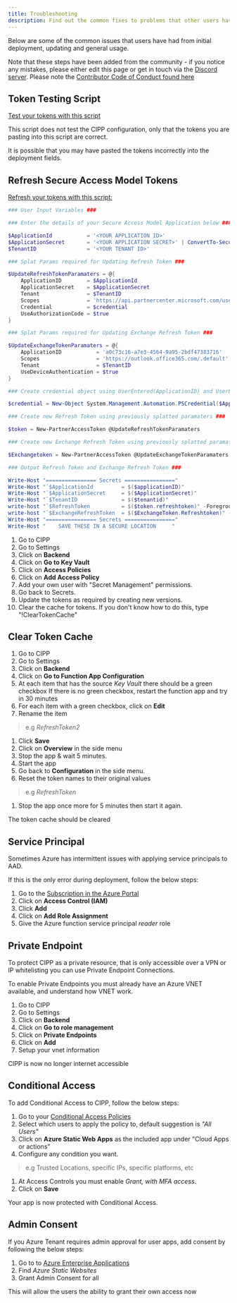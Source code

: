 ```yaml
---
title: Troubleshooting
description: Find out the common fixes to problems that other users have had before!
---
```


Below are some of the common issues that users have had from initial deployment, updating and general usage.

Note that these steps have been added from the community - if you notice any mistakes, please either edit this page or get in touch
via the [Discord server](https://discord.gg/Cyberdrain).  Please note the [Contributor Code of Conduct found here](/docs/dev/#contributor-code-of-conduct)

## Token Testing Script

[Test your tokens with this script](https://www.gavsto.com/secure-application-model-for-the-layman-and-step-by-step/)

This script does not test the CIPP configuration, only that the tokens 
you are pasting into this script are correct.  

It is possible that you may have pasted the tokens incorrectly into the 
deployment fields. 


## Refresh Secure Access Model Tokens

[Refresh your tokens with this script:](https://www.cyberdrain.com/automating-with-powershell-getting-new-secure-app-model-tokens/)

```powershell title="Update-SecureAcessModelTokens.ps1"
### User Input Variables ###

### Enter the details of your Secure Access Model Application below ###

$ApplicationId           = '<YOUR APPLICATION ID>'
$ApplicationSecret       = '<YOUR APPLICATION SECRET>' | ConvertTo-SecureString -AsPlainText -Force
$TenantID                = '<YOUR TENANT ID>'

### Splat Params required for Updating Refresh Token ###

$UpdateRefreshTokenParamaters = @{
    ApplicationID        = $ApplicationId
    ApplicationSecret    = $ApplicationSecret
    Tenant               = $TenantID
    Scopes               = 'https://api.partnercenter.microsoft.com/user_impersonation'
    Credential           = $credential
    UseAuthorizationCode = $true
}

### Splat Params required for Updating Exchange Refresh Token ###

$UpdateExchangeTokenParamaters = @{
    ApplicationID           = 'a0c73c16-a7e3-4564-9a95-2bdf47383716'
    Scopes                  = 'https://outlook.office365.com/.default'
    Tenant                  = $TenantID
    UseDeviceAuthentication = $true
}

### Create credential object using UserEntered(ApplicationID) and UserEntered(ApplicationSecret) ###

$credential = New-Object System.Management.Automation.PSCredential($ApplicationId, $ApplicationSecret)

### Create new Refresh Token using previously splatted paramaters ###

$token = New-PartnerAccessToken @UpdateRefreshTokenParamaters

### Create new Exchange Refresh Token using previously splatted paramaters ###

$Exchangetoken = New-PartnerAccessToken @UpdateExchangeTokenParamaters 

### Output Refresh Token and Exchange Refresh Token ###

Write-Host "================ Secrets ================"
Write-Host "`$ApplicationId         = $($applicationID)"
Write-Host "`$ApplicationSecret     = $($ApplicationSecret)"
Write-Host "`$TenantID              = $($tenantid)"
write-host "`$RefreshToken          = $($token.refreshtoken)" -ForegroundColor Blue
write-host "`$ExchangeRefreshToken  = $($ExchangeToken.Refreshtoken)" -ForegroundColor Green
Write-Host "================ Secrets ================"
Write-Host "    SAVE THESE IN A SECURE LOCATION     "
```



1. Go to CIPP
1. Go to Settings
1. Click on **Backend**
1. Click on **Go to Key Vault**
1. Click on **Access Policies**
1. Click on **Add Access Policy**
1. Add your own user with "Secret Management" permissions.
1. Go back to Secrets.
1. Update the tokens as required by creating new versions.
1. Clear the cache for tokens. If you don't know how to do this, type "!ClearTokenCache"

## Clear Token Cache

1. Go to CIPP
1. Go to Settings
1. Click on **Backend**
1. Click on **Go to Function App Configuration**
1. At each item that has the source *Key Vault* there should be a green checkbox
If there is no green checkbox, restart the function app and try in 30 minutes
1. For each item with a green checkbox, click on **Edit**
1. Rename the item

> e.g *RefreshToken2*

1. Click **Save**
1. Click on **Overview** in the side menu
1. Stop the app & wait 5 minutes.
1. Start the app
1. Go back to **Configuration** in the side menu.
1. Reset the token names to their original values

> e.g *RefreshToken*

1. Stop the app once more for 5 minutes then start it again. 

The token cache should be cleared

## Service Principal

Sometimes Azure has intermittent issues with applying service principals to AAD.

If this is the only error during deployment, follow the below steps:

1. Go to the [Subscription in the Azure Portal](https://portal.azure.com/#blade/Microsoft_Azure_Billing/SubscriptionsBlade)
1. Click on **Access Control (IAM)**
1. Click **Add**
1. Click on **Add Role Assignment**
1. Give the Azure function service principal *reader* role

## Private Endpoint

To protect CIPP as a private resource, that is only accessible over a VPN or IP
whitelisting you can use Private Endpoint Connections. 

To enable Private Endpoints you must already have an Azure VNET available, and understand how VNET  work. 

1. Go to CIPP
1. Go to Settings
1. Click on **Backend**
1. Click on **Go to role management**
1. Click on **Private Endpoints**
1. Click on **Add**
1. Setup your vnet information

CIPP is now no longer internet accessible

## Conditional Access

To add Conditional Access to CIPP, follow the below steps:

1. Go to your [Conditional Access Policies](https://portal.azure.com/#blade/Microsoft_AAD_IAM/ConditionalAccessBlade/Policies)
1. Select which users to apply the policy to, default suggestion is *"All Users"*
1. Click on **Azure Static Web Apps** as the included app under "Cloud Apps or actions"
1. Configure any condition you want. 

> e.g Trusted Locations, specific IPs, specific platforms, etc

1. At Access Controls you must enable *Grant, with MFA access*.
1. Click on **Save**

Your app is now protected with Conditional Access.

## Admin Consent

If you Azure Tenant requires admin approval for user apps, add consent by 
following the below steps:

1. Go to to [Azure Enterprise Applications](https://portal.azure.com/#blade/Microsoft_AAD_IAM/StartboardApplicationsMenuBlade/AllApps)
1. Find *Azure Static Websites*
1. Grant Admin Consent for all

This will allow the users the ability to grant their own access now

